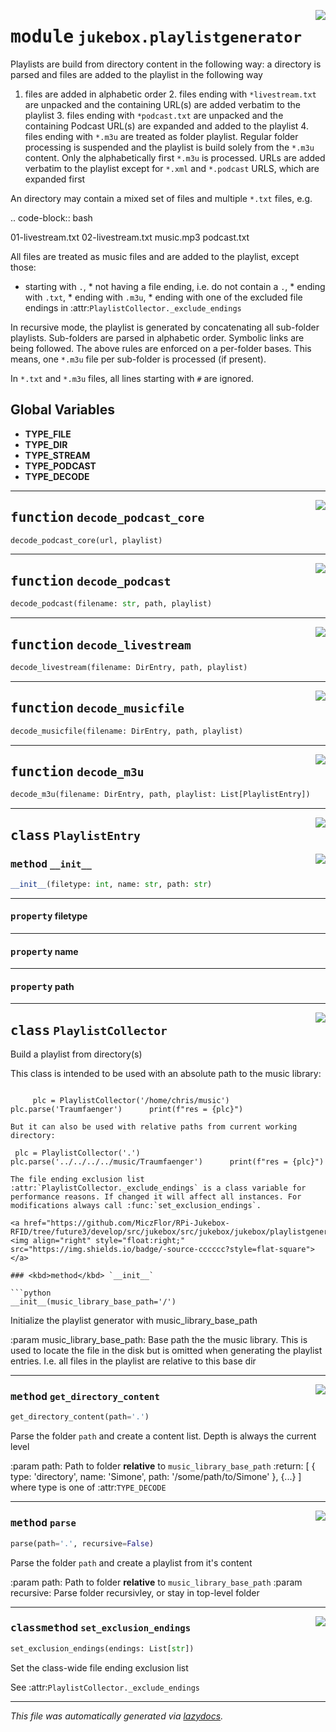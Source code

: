 <!-- markdownlint-disable -->

<a href="https://github.com/MiczFlor/RPi-Jukebox-RFID/tree/future3/develop/src/jukebox/src/jukebox/jukebox/playlistgenerator.py#L0"><img align="right" style="float:right;" src="https://img.shields.io/badge/-source-cccccc?style=flat-square"></a>

# <kbd>module</kbd> `jukebox.playlistgenerator`
Playlists are build from directory content in the following way: a directory is parsed and files are added to the playlist in the following way 

1. files are added in alphabetic order 2. files ending with ``*livestream.txt`` are unpacked and the containing URL(s) are added verbatim to the playlist 3. files ending with ``*podcast.txt`` are unpacked and the containing Podcast URL(s) are expanded and added to the playlist 4. files ending with ``*.m3u`` are treated as folder playlist. Regular folder processing is suspended and the playlist  is build solely from the ``*.m3u`` content. Only the alphabetically first ``*.m3u`` is processed. URLs are added verbatim  to the playlist except for ``*.xml`` and ``*.podcast`` URLS, which are expanded first 

An directory may contain a mixed set of files and multiple ``*.txt`` files, e.g. 

.. code-block:: bash 

 01-livestream.txt  02-livestream.txt  music.mp3  podcast.txt 

All files are treated as music files and are added to the playlist, except those: 

* starting with ``.``, * not having a file ending, i.e. do not contain a ``.``, * ending with ``.txt``, * ending with ``.m3u``, * ending with one of the excluded file endings in :attr:`PlaylistCollector._exclude_endings` 

In recursive mode, the playlist is generated by concatenating all sub-folder playlists. Sub-folders are parsed in alphabetic order. Symbolic links are being followed. The above rules are enforced on a per-folder bases. This means, one ``*.m3u`` file per sub-folder is processed (if present). 

In ``*.txt`` and ``*.m3u`` files, all lines starting with ``#`` are ignored. 

**Global Variables**
---------------
- **TYPE_FILE**
- **TYPE_DIR**
- **TYPE_STREAM**
- **TYPE_PODCAST**
- **TYPE_DECODE**

---

<a href="https://github.com/MiczFlor/RPi-Jukebox-RFID/tree/future3/develop/src/jukebox/src/jukebox/jukebox/playlistgenerator.py#L92"><img align="right" style="float:right;" src="https://img.shields.io/badge/-source-cccccc?style=flat-square"></a>

## <kbd>function</kbd> `decode_podcast_core`

```python
decode_podcast_core(url, playlist)
```






---

<a href="https://github.com/MiczFlor/RPi-Jukebox-RFID/tree/future3/develop/src/jukebox/src/jukebox/jukebox/playlistgenerator.py#L111"><img align="right" style="float:right;" src="https://img.shields.io/badge/-source-cccccc?style=flat-square"></a>

## <kbd>function</kbd> `decode_podcast`

```python
decode_podcast(filename: str, path, playlist)
```






---

<a href="https://github.com/MiczFlor/RPi-Jukebox-RFID/tree/future3/develop/src/jukebox/src/jukebox/jukebox/playlistgenerator.py#L120"><img align="right" style="float:right;" src="https://img.shields.io/badge/-source-cccccc?style=flat-square"></a>

## <kbd>function</kbd> `decode_livestream`

```python
decode_livestream(filename: DirEntry, path, playlist)
```






---

<a href="https://github.com/MiczFlor/RPi-Jukebox-RFID/tree/future3/develop/src/jukebox/src/jukebox/jukebox/playlistgenerator.py#L129"><img align="right" style="float:right;" src="https://img.shields.io/badge/-source-cccccc?style=flat-square"></a>

## <kbd>function</kbd> `decode_musicfile`

```python
decode_musicfile(filename: DirEntry, path, playlist)
```






---

<a href="https://github.com/MiczFlor/RPi-Jukebox-RFID/tree/future3/develop/src/jukebox/src/jukebox/jukebox/playlistgenerator.py#L133"><img align="right" style="float:right;" src="https://img.shields.io/badge/-source-cccccc?style=flat-square"></a>

## <kbd>function</kbd> `decode_m3u`

```python
decode_m3u(filename: DirEntry, path, playlist: List[PlaylistEntry])
```






---

<a href="https://github.com/MiczFlor/RPi-Jukebox-RFID/tree/future3/develop/src/jukebox/src/jukebox/jukebox/playlistgenerator.py#L73"><img align="right" style="float:right;" src="https://img.shields.io/badge/-source-cccccc?style=flat-square"></a>

## <kbd>class</kbd> `PlaylistEntry`




<a href="https://github.com/MiczFlor/RPi-Jukebox-RFID/tree/future3/develop/src/jukebox/src/jukebox/jukebox/playlistgenerator.py#L74"><img align="right" style="float:right;" src="https://img.shields.io/badge/-source-cccccc?style=flat-square"></a>

### <kbd>method</kbd> `__init__`

```python
__init__(filetype: int, name: str, path: str)
```






---

#### <kbd>property</kbd> filetype





---

#### <kbd>property</kbd> name





---

#### <kbd>property</kbd> path








---

<a href="https://github.com/MiczFlor/RPi-Jukebox-RFID/tree/future3/develop/src/jukebox/src/jukebox/jukebox/playlistgenerator.py#L151"><img align="right" style="float:right;" src="https://img.shields.io/badge/-source-cccccc?style=flat-square"></a>

## <kbd>class</kbd> `PlaylistCollector`
Build a playlist from directory(s) 

This class is intended to be used with an absolute path to the music library:
``` 

     plc = PlaylistCollector('/home/chris/music')      plc.parse('Traumfaenger')      print(f"res = {plc}") 

But it can also be used with relative paths from current working directory:
``` 

     plc = PlaylistCollector('.')      plc.parse('../../../../music/Traumfaenger')      print(f"res = {plc}") 

```
The file ending exclusion list :attr:`PlaylistCollector._exclude_endings` is a class variable for performance reasons. If changed it will affect all instances. For modifications always call :func:`set_exclusion_endings`. 

<a href="https://github.com/MiczFlor/RPi-Jukebox-RFID/tree/future3/develop/src/jukebox/src/jukebox/jukebox/playlistgenerator.py#L186"><img align="right" style="float:right;" src="https://img.shields.io/badge/-source-cccccc?style=flat-square"></a>

### <kbd>method</kbd> `__init__`

```python
__init__(music_library_base_path='/')
```

Initialize the playlist generator with music_library_base_path 

:param music_library_base_path: Base path the the music library. This is used to locate the file in the disk but is omitted when generating the playlist entries. I.e. all files in the playlist are relative to this base dir 




---

<a href="https://github.com/MiczFlor/RPi-Jukebox-RFID/tree/future3/develop/src/jukebox/src/jukebox/jukebox/playlistgenerator.py#L263"><img align="right" style="float:right;" src="https://img.shields.io/badge/-source-cccccc?style=flat-square"></a>

### <kbd>method</kbd> `get_directory_content`

```python
get_directory_content(path='.')
```

Parse the folder ``path`` and create a content list. Depth is always the current level 

:param path: Path to folder **relative** to ``music_library_base_path`` :return: [ { type: 'directory', name: 'Simone', path: '/some/path/to/Simone' }, {...} ]  where type is one of :attr:`TYPE_DECODE` 

---

<a href="https://github.com/MiczFlor/RPi-Jukebox-RFID/tree/future3/develop/src/jukebox/src/jukebox/jukebox/playlistgenerator.py#L298"><img align="right" style="float:right;" src="https://img.shields.io/badge/-source-cccccc?style=flat-square"></a>

### <kbd>method</kbd> `parse`

```python
parse(path='.', recursive=False)
```

Parse the folder ``path`` and create a playlist from it's content 

:param path: Path to folder **relative** to ``music_library_base_path`` :param recursive: Parse folder recursivley, or stay in top-level folder 

---

<a href="https://github.com/MiczFlor/RPi-Jukebox-RFID/tree/future3/develop/src/jukebox/src/jukebox/jukebox/playlistgenerator.py#L217"><img align="right" style="float:right;" src="https://img.shields.io/badge/-source-cccccc?style=flat-square"></a>

### <kbd>classmethod</kbd> `set_exclusion_endings`

```python
set_exclusion_endings(endings: List[str])
```

Set the class-wide file ending exclusion list 

See :attr:`PlaylistCollector._exclude_endings` 




---

_This file was automatically generated via [lazydocs](https://github.com/ml-tooling/lazydocs)._
